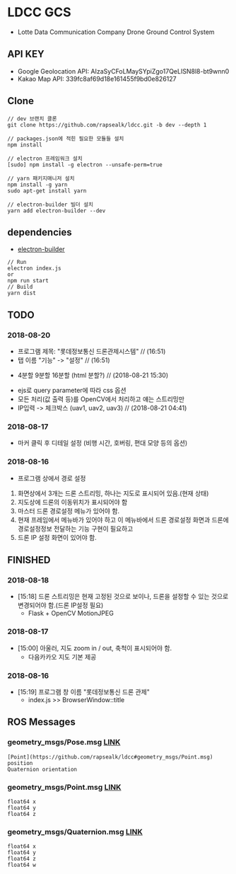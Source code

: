 # LDCC GCS
- Lotte Data Communication Company Drone Ground Control System

## API KEY
- Google Geolocation API: AIzaSyCFoLMaySYpiZgo17QeLISN8l8-bt9wnn0
- Kakao Map API: 339fc8af69d18e161455f9bd0e826127

## Clone
```
// dev 브랜치 클론
git clone https://github.com/rapsealk/ldcc.git -b dev --depth 1

// packages.json에 적힌 필요한 모듈들 설치
npm install

// electron 프레임워크 설치
[sudo] npm install -g electron --unsafe-perm=true

// yarn 패키지매니저 설치
npm install -g yarn
sudo apt-get install yarn

// electron-builder 빌더 설치
yarn add electron-builder --dev
```

## dependencies
- [electron-builder](https://github.com/electron-userland/electron-builder)
```
// Run
electron index.js
or
npm run start
// Build
yarn dist
```

## TODO

### 2018-08-20
- 프로그램 제목: "롯데정보통신 드론관제시스템"					// (16:51)
- 탭 이름 "기능" -> "설정"									// (16:51)
* 4분할 9분할 16분할 (html 분할?)							// (2018-08-21 15:30)
- ejs로 query parameter에 따라 css 옵션
- 모든 처리(값 출력 등)를 OpenCV에서 처리하고 얘는 스트리밍만
- IP입력 -> 체크박스 (uav1, uav2, uav3)	// (2018-08-21 04:41)

### 2018-08-17
- 마커 클릭 후 디테일 설정 (비행 시간, 호버링, 편대 모양 등의 옵션)
### 2018-08-16
- 프로그램 상에서 경로 설정
1. 화면상에서 3개는 드론 스트리밍, 하나는 지도로 표시되어 있음.(현재 상태)
2. 지도상에 드론의 이동위치가 표시되어야 함
5. 마스터 드론 경로설정 메뉴가 있어야 함.
6. 현재 프레임에서 메뉴바가 있어야 하고 이 메뉴바에서 드론 경로설정 화면과 드론에 경로설정정보 전달하는 기능 구현이 필요하고
7. 드론 IP 설정 화면이 있어야 함.

## FINISHED
### 2018-08-18
* [15:18] 드론 스트리밍은 현재 고정된 것으로 보이나, 드론을 설정할 수 있는 것으로 변경되어야 함.(드론 IP설정 필요)
	- Flask + OpenCV MotionJPEG
### 2018-08-17
* [15:00] 아울러, 지도 zoom in / out, 축척이 표시되어야 함.
	- 다음카카오 지도 기본 제공
### 2018-08-16
* [15:19] 프로그램 창 이름 "롯데정보통신 드론 관제"
	- index.js >> BrowserWindow::title

## ROS Messages
### geometry_msgs/Pose.msg [LINK](http://docs.ros.org/melodic/api/geometry_msgs/html/msg/Pose.html)
```
[Point](https://github.com/rapsealk/ldcc#geometry_msgs/Point.msg) position
Quaternion orientation
```
### geometry_msgs/Point.msg [LINK](http://docs.ros.org/melodic/api/geometry_msgs/html/msg/Point.html)
```
float64 x
float64 y
float64 z
```
### geometry_msgs/Quaternion.msg [LINK](http://docs.ros.org/melodic/api/geometry_msgs/html/msg/Quaternion.html)
```
float64 x
float64 y
float64 z
float64 w
```